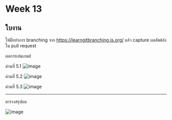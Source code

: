 # Week 13 #

## ใบงาน

ให้ฝึกทำการ branching  จาก  https://learngitbranching.js.org/ แล้ว capture ผลลัพธ์ส่งใน pull request

ผลการเล่นเกมส์

ด่านที่ 5.1 
![image](https://user-images.githubusercontent.com/71489984/144887417-499af075-6a2c-4644-bb01-6abd6f1ddf38.png)


ด่านที่ 5.2
![image](https://user-images.githubusercontent.com/71489984/144887608-b254d414-5739-4359-a12b-11ef5e753e8a.png)

ด่านที่ 5.3
![image](https://user-images.githubusercontent.com/71489984/144887862-0fb2750f-0d41-43ff-b212-4844f93433cd.png)


---
ตารางสรุปผล

![image](https://user-images.githubusercontent.com/71489984/144887923-468f89f3-7502-4e4f-ad42-82c289dfb353.png)


